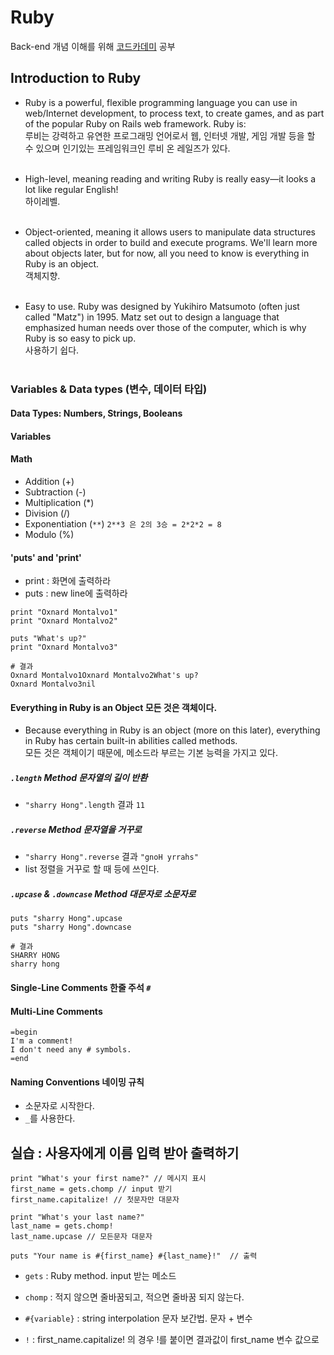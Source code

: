 # Ruby
Back-end 개념 이해를 위해 [코드카데미](https://www.codecademy.com) 공부 

## Introduction to Ruby

- Ruby is a powerful, flexible programming language you can use in web/Internet development, to process text, to create games, and as part of the popular Ruby on Rails web framework. Ruby is: <br>
루비는 강력하고 유연한 프로그래밍 언어로서 웹, 인터넷 개발, 게임 개발 등을 할 수 있으며 인기있는 프레임워크인 루비 온 레일즈가 있다.<br><br>

- High-level, meaning reading and writing Ruby is really easy—it looks a lot like regular English!<br>
하이레벨.<br><br>

- Object-oriented, meaning it allows users to manipulate data structures called objects in order to build and execute programs. We'll learn more about objects later, but for now, all you need to know is everything in Ruby is an object.<br>
객체지향.<br><br>

- Easy to use. Ruby was designed by Yukihiro Matsumoto (often just called "Matz") in 1995. Matz set out to design a language that emphasized human needs over those of the computer, which is why Ruby is so easy to pick up.<br>
사용하기 쉽다. <br><br>

### Variables & Data types (변수, 데이터 타입)

#### Data Types: Numbers, Strings, Booleans

#### Variables

#### Math
- Addition (+)
- Subtraction (-)
- Multiplication (*)
- Division (/)
- Exponentiation (`**`)  `2**3 은 2의 3승 = 2*2*2 = 8`
- Modulo (%)

#### 'puts' and 'print'
- print : 화면에 출력하라
- puts : new line에 출력하라 
```
print "Oxnard Montalvo1"
print "Oxnard Montalvo2"

puts "What's up?"
print "Oxnard Montalvo3"

# 결과
Oxnard Montalvo1Oxnard Montalvo2What's up?
Oxnard Montalvo3nil
```

#### Everything in Ruby is an Object 모든 것은 객체이다. 
- Because everything in Ruby is an object (more on this later), everything in Ruby has certain built-in abilities called methods. <br>
모든 것은 객체이기 때문에, 메소드라 부르는 기본 능력을 가지고 있다. 

##### `.length` Method 문자열의 길이 반환 
- `"sharry Hong".length` 결과 `11`

##### `.reverse` Method 문자열을 거꾸로 
- `"sharry Hong".reverse` 결과 `"gnoH yrrahs"`
- list 정렬을 거꾸로 할 때 등에 쓰인다. 

##### `.upcase` & `.downcase` Method 대문자로 소문자로 
```
puts "sharry Hong".upcase
puts "sharry Hong".downcase

# 결과 
SHARRY HONG
sharry hong
```

#### Single-Line Comments 한줄 주석 `#`

#### Multi-Line Comments 
```
=begin
I'm a comment!
I don't need any # symbols.
=end
```

#### Naming Conventions 네이밍 규칙 
- 소문자로 시작한다. 
- `_`를 사용한다. 

## 실습 : 사용자에게 이름 입력 받아 출력하기 

```
print "What's your first name?" // 메시지 표시 
first_name = gets.chomp // input 받기 
first_name.capitalize! // 첫문자만 대문자 

print "What's your last name?"
last_name = gets.chomp!
last_name.upcase // 모든문자 대문자

puts "Your name is #{first_name} #{last_name}!"  // 출력 
```

- `gets` : Ruby method. input 받는 메소드
- `chomp` : 적지 않으면 줄바꿈되고, 적으면 줄바꿈 되지 않는다. 

- `#{variable}` : string interpolation 문자 보간법. 문자 + 변수 

- `!` : first_name.capitalize! 의 경우 !를 붙이면 결과값이 first_name 변수 값으로 